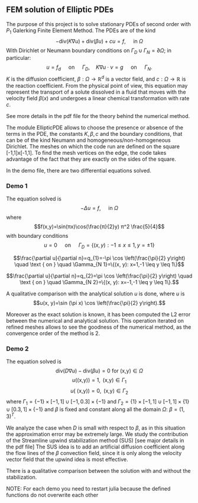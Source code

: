 ## FEM solution of Elliptic PDEs

The purpose of this project is to solve stationary PDEs of second order 
with $P_1$ Galerking Finite Element Method. The PDEs are of the kind
$$-\text{div}(K\nabla u)+\text{div}(\beta u)+cu=f, \quad \text { in } \Omega
$$
With Dirichlet or Neumann boundary conditions on 
$\Gamma_D\cup\Gamma_N=\partial\Omega$; in particular:
$$u=f_d \quad \text { on } \quad \Gamma_{D},\quad K\nabla u\cdot\nu=g \quad \text { on } \quad \Gamma_{N}.$$
$K$ is the diffusion coefficient, $\beta: \Omega \rightarrow \mathbb{R}^d$ is a vector field, and $c: \Omega \rightarrow \mathbb{R}$ is the reaction coefficient. From the physical point of view, this equation may represent the transport of a solute dissolved in a fluid that moves with the velocity field $\beta(x)$ and undergoes a linear chemical transformation with rate $c$.

See more details in the pdf file for the theory behind the numerical method.

The module EllipticPDE allows to choose the presence or absence of the terms in the PDE, the constants $K,\beta,c$ and the boundary conditions, that can be of the kind Neumann and homogeneous/non-homogeneous Dirichlet.
The meshes on which the code run are defined on the square [-1,1]x[-1,1]. To find the mesh vertices on the edge, the code takes advantage of the fact that they are exactly on the sides of the square.

In the demo file, there are two differential equations solved.

### Demo 1

The equation solved is 
$$-\Delta u=f, \quad \text { in } \Omega$$
where 
$$f(x,y)=\sin(πx)\cos(\frac{π}{2}y) π^2 \frac{5}{4}$$
with boundary conditions
$$u=0 \quad \text{ on } \quad \Gamma_{D}=\{(x, y):-1 \leq x \leq 1, y=\pm 1\}$$


$$\frac{\partial u}{\partial n}=q_{1}=-\pi \cos \left(\frac{\pi}{2} y\right) \quad \text { on } \quad \Gamma_{N 1}=\{(x, y): x=1,-1 \leq y \leq 1\}$$

$$\frac{\partial u}{\partial n}=q_{2}=\pi \cos \left(\frac{\pi}{2} y\right) \quad \text { on } \quad \Gamma_{N 2}=\{(x, y): x=-1,-1 \leq y \leq 1\}.$$

A qualitative comparison with the analytical solution $u$ is done, where $u$ is
$$u(x, y)=\sin (\pi x) \cos \left(\frac{\pi}{2} y\right).$$

Moreover as the exact solution is known, it has been computed the L2 error between the numerical and analytical solution. This operation iterated on refined meshes allows to see the goodness of the numerical method, as the convergence order of the method is 2.

### Demo 2
The equation solved is 
$$\text{div}(D\nabla u)-\text{div}(\beta u)=0  \text{ for (x,y)} \in \Omega$$
$$u(\text{(x,y)})=1, \text{ (x,y)} \in \Gamma_1$$
$$u(\text{ (x,y)})=0, \text{ (x,y)} \in \Gamma_2$$
where $\Gamma_1=\{-1\}\times[-1,1] \cup [-1,0.3]\times\{-1\}$ and $\Gamma_2=\{1\}\times[-1, 1] \cup [-1,1]\times\{1\}\cup [0.3,1]\times\{-1\}$ and $\beta$ is fixed and constant along all the domain $\Omega$: $\beta=(1,3)^T.$

We analyze the case when $D$ is small with respect to $\beta$, as in this situation the approximation error may be extremely large. We study the contribution of the Streamline upwind stabilization method (SUS) [see major details in the pdf file]
The SUS idea is to add an artificial diffusion coefficient along the flow lines of the $\beta$ convection field, since it is only along the velocity vector field that the upwind idea is most effective.

There is a qualitative comparison between the solution with and without the stabilization.

NOTE: For each demo you need to restart julia because the defined functions do not overwrite each other
 
